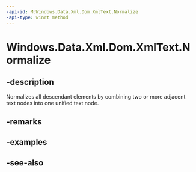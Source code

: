 ```yaml
---
-api-id: M:Windows.Data.Xml.Dom.XmlText.Normalize
-api-type: winrt method
---
```


<!-- Method syntax
public void Normalize()
-->

# Windows.Data.Xml.Dom.XmlText.Normalize

## -description
Normalizes all descendant elements by combining two or more adjacent text nodes into one unified text node.

## -remarks

## -examples

## -see-also
